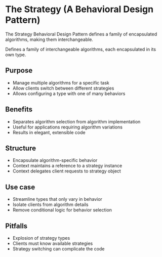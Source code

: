 # The Strategy (A Behavioral Design Pattern)

The Strategy Behavioral Design Pattern defines a family of encapsulated algorithms, making them interchangeable.

Defines a family of interchangeable algorithms, each encapsulated in its own type.

## Purpose
* Manage multiple algorithms for a specific task
* Allow clients switch between different strategies
* Allows configuring a type with one of many behaviors

## Benefits
* Separates algorithm selection from algorithm implementation
* Useful for applications requiring algorithm variations
* Results in elegant, extensible code

## Structure
* Encapsulate algorithm-specific behavior
* Context maintains a reference to a strategy instance
* Context delegates client requests to strategy object

## Use case
* Streamline types that only vary in behavior
* Isolate clients from algorithm details
* Remove conditional logic for behavior selection

## Pitfalls
* Explosion of strategy types
* Clients must know available strategies
* Strategy switching can complicate the code
